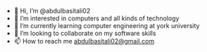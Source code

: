 - 👋 Hi, I’m @abdulbasitali02
- 👀 I’m interested in computers and all kinds of technology
- 🌱 I’m currently learning computer engineering at york university
- 💞️ I’m looking to collaborate on my software skills
- 📫 How to reach me abdulbasitali02@gmail.com

<!---
abdulbasitali02/abdulbasitali02 is a ✨ special ✨ repository because its `README.md` (this file) appears on your GitHub profile.
You can click the Preview link to take a look at your changes.
--->
